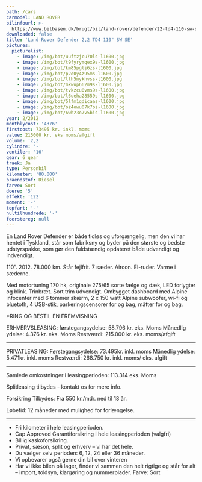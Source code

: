 ```yaml
---
path: /cars
carmodel: LAND ROVER
bilinfourl: >-
  https://www.bilbasen.dk/brugt/bil/land-rover/defender/22-td4-110-sw-se-5d/4190382
downloaded: false
title: 'Land Rover Defender 2,2 TD4 110" SW SE'
pictures:
  picturelist:
    - image: /img/bot/uuftzjcu70ls-l1600.jpg
    - image: /img/bot/t9fyrymqex9s-l1600.jpg
    - image: /img/bot/km85pglj6zs-l1600.jpg
    - image: /img/bot/p2o0y4z95ms-l1600.jpg
    - image: /img/bot/lth5mykhvss-l1600.jpg
    - image: /img/bot/mkwup662m9s-l1600.jpg
    - image: /img/bot/tvkzcu0vms9s-l1600.jpg
    - image: /img/bot/l6ueha28559s-l1600.jpg
    - image: /img/bot/5lfm1gdicaas-l1600.jpg
    - image: /img/bot/oz4owu07k7os-l1600.jpg
    - image: /img/bot/6wb23o7v5bis-l1600.jpg
year: 2/2012
monthlycost: '4376'
firstcost: 73495 kr. inkl. moms
value: 215000 kr. eks moms/afgift
volume: '2,2'
cylindre: '-'
ventiler: '16'
gear: 6 gear
traek: Ja
type: Personbil
kilometer: '80.000'
braendstof: Diesel
farve: Sort
doere: '5'
effekt: '122'
moment: '-'
topfart: '-'
nultilhundrede: '-'
foerstereg: null
---
```

En Land Rover Defender er både tidløs og uforgængelig, men den vi har hentet i Tyskland, står som fabriksny og byder på den største og bedste udstyrspakke, som gør den fuldstændig opdateret både udvendigt og indvendigt. 

110”. 2012. 78.000 km. Står fejlfrit. 7 sæder. Aircon. El-ruder. Varme i sæderne.

Med motortuning 170 hk, originale 275/65 sorte fælge og dæk, LED forlygter og blink. Trinbræt. Sort trim udvendigt. Ombygget dashboard med Alpine infocenter med 6 tommer skærm, 2 x 150 watt Alpine subwoofer, wi-fi og bluetoth, 4 USB-stik, parkeringscensorer for og bag, måtter for og bag.

*RING OG BESTIL EN FREMVISNING

ERHVERVSLEASING:
førstegangsydelse: 58.796 kr. eks. Moms 
Månedlig ydelse: 4.376 kr. eks. Moms
Restværdi: 215.000 kr. eks. moms/afgift
_______________________________________

PRIVATLEASING:
Førstegangsydelse: 73.495kr. inkl. moms
Månedlig ydelse: 5.471kr. inkl. moms
Restværdi: 268.750 kr. inkl. moms/ eks. afgift
_______________________________________

Samlede omkostninger i leasingperioden: 113.314 eks. Moms

Splitleasing tilbydes - kontakt os for mere info. 

Forsikring Tilbydes:
Fra 550 kr./mdr. ned til 18 år. 

Løbetid: 12 måneder med mulighed for forlængelse.
_______________________________________

* Fri kilometer i hele leasingperioden.
* Cap Approved Garantiforsikring i hele leasingperioden (valgfri)
* Billig kaskoforsikring.
* Privat, sæson, split og erhverv – vi har det hele.
* Du vælger selv perioden: 6, 12, 24 eller 36 måneder.
* Vi opbevarer også gerne din bil over vinteren
* Har vi ikke bilen på lager, finder vi sammen den helt rigtige og står for alt – import, toldsyn, klargøring og nummerplader. 
Farve: Sort
